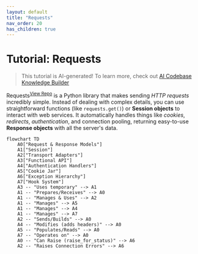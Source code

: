 ```yaml
---
layout: default
title: "Requests"
nav_order: 20
has_children: true
---
```


# Tutorial: Requests

> This tutorial is AI-generated! To learn more, check out [AI Codebase Knowledge Builder](https://github.com/The-Pocket/Tutorial-Codebase-Knowledge)

Requests<sup>[View Repo](https://github.com/psf/requests/tree/0e322af87745eff34caffe4df68456ebc20d9068/src/requests)</sup> is a Python library that makes sending *HTTP requests* incredibly simple.
Instead of dealing with complex details, you can use straightforward functions (like `requests.get()`) or **Session objects** to interact with web services.
It automatically handles things like *cookies*, *redirects*, *authentication*, and connection pooling, returning easy-to-use **Response objects** with all the server's data.

```mermaid
flowchart TD
    A0["Request & Response Models"]
    A1["Session"]
    A2["Transport Adapters"]
    A3["Functional API"]
    A4["Authentication Handlers"]
    A5["Cookie Jar"]
    A6["Exception Hierarchy"]
    A7["Hook System"]
    A3 -- "Uses temporary" --> A1
    A1 -- "Prepares/Receives" --> A0
    A1 -- "Manages & Uses" --> A2
    A1 -- "Manages" --> A5
    A1 -- "Manages" --> A4
    A1 -- "Manages" --> A7
    A2 -- "Sends/Builds" --> A0
    A4 -- "Modifies (adds headers)" --> A0
    A5 -- "Populates/Reads" --> A0
    A7 -- "Operates on" --> A0
    A0 -- "Can Raise (raise_for_status)" --> A6
    A2 -- "Raises Connection Errors" --> A6
```